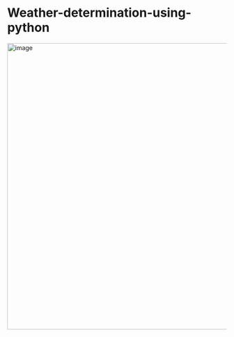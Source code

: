 # Weather-determination-using-python

<img width="658" alt="image" src="https://user-images.githubusercontent.com/103347778/218714197-dfd67082-be22-4ed6-9374-9eb5f9aa5274.png">
